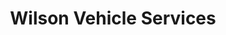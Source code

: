---
title: "Wilson Vehicle Services"
url: /lochgelly/wilson-vehicle-services/
shop: Autowerkstatt
---